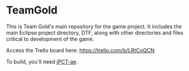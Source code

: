 TeamGold
========

This is Team Gold's main repository for the game project. It includes
the main Eclipse project directory, DTF, along with other directories
and files critical to development of the game.

Access the Trello board here: https://trello.com/b/LRtCoQCN

To build, you'll need [jPCT-ae](http://www.jpct.net/jpct-ae/).